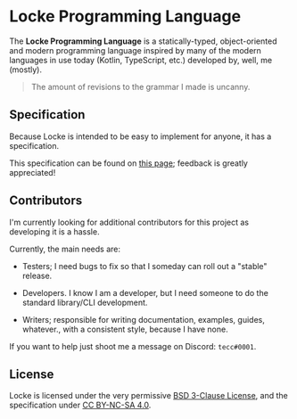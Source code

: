 # Locke Programming Language

The **Locke Programming Language** is a statically-typed, object-oriented and modern programming language inspired by many of the modern languages in use today (Kotlin, TypeScript, etc.) developed by, well, me (mostly).

> The amount of revisions to the grammar I made is uncanny. 

## Specification

Because Locke is intended to be easy to implement for anyone, it has a specification.

This specification can be found on [this page](http://locke.tecc.me/spec/); feedback is greatly appreciated! 

## Contributors

I'm currently looking for additional contributors for this project as developing it is a hassle.

Currently, the main needs are:

- Testers; I need bugs to fix so that I someday can roll out a "stable" release.

- Developers. I know I am a developer, but I need someone to do the standard library/CLI development.

- Writers; responsible for writing documentation, examples, guides, whatever., with a consistent style, because I have none.

If you want to help just shoot me a message on Discord: `tecc#0001`.

## License

Locke is licensed under the very permissive [BSD 3-Clause License](./LICENSE.txt), and the specification under [CC BY-NC-SA 4.0](https://creativecommons.org/licenses/by-nc-sa/4.0/).